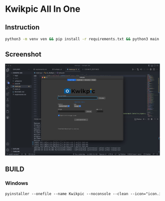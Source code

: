# Kwikpic All In One

## Instruction

```bash
python3 -m venv ven && pip install -r requirements.txt && python3 main.py
```

## Screenshot

![image](screenshot.jpeg)

## BUILD

### Windows

```ps
pyinstaller --onefile --name Kwikpic --noconsole --clean --icon="icon.ico" --add-data "logo/logo.png;."  main.py --paths="venv\Lib\site-packages\cv2"
```